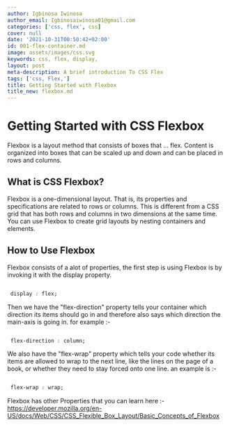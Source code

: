 ```yaml
---
author: Igbinosa Iwinosa
author_email: Igbinosaiwinosa01@gmail.com
categories: ['css, flex', css]
cover: null
date: '2021-10-31T00:50:42+02:00'
id: 001-flex-container.md
image: assets/images/css.svg
keywords: css, flex, display,
layout: post
meta-description: A brief introduction To CSS Flex
tags: ['css, Flex,']
title: Getting Started with Flexbox
title_new: flexbox.md
---
```




# Getting Started with CSS Flexbox



Flexbox is a layout method that consists of boxes that ... flex. Content is organized into boxes that can be scaled up and down and can be placed in rows and columns.



## What is CSS Flexbox?



Flexbox is a one-dimensional layout. That is, its properties and specifications are related to rows or columns. This is different from a CSS grid that has both rows and columns in two dimensions at the same time. You can use Flexbox to create grid layouts by nesting containers and elements.



## How to Use Flexbox

Flexbox consists of a alot of properties, the first step is using Flexbox is by invoking it with the display property.





```CSS

 display : flex;

```

Then we have the "flex-direction" property tells your container which direction its items should go in and therefore also says which direction the main-axis is going in. for example :-



```CSS

 flex-direction : column;

```

We also have the "flex-wrap" property which tells your code whether its items are allowed to wrap to the next line, like the lines on the page of a book, or whether they need to stay forced onto one line. an example is :- 



```CSS

 flex-wrap : wrap;

```

Flexbox has other Properties that you can learn here :- https://developer.mozilla.org/en-US/docs/Web/CSS/CSS_Flexible_Box_Layout/Basic_Concepts_of_Flexbox